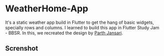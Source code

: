 # WeatherHome-App
It's a static weather app build in Flutter to get the hang of basic widgets, specially rows and columns.
I learned to build this app in Flutter Study Jam - BBSR. In this, we recreated the design by [Parth Jansari](https://www.uplabs.com/posts/weather-app-concept-a322a6f7-45b6-47f7-9996-9202be33c161).

## Screnshot
